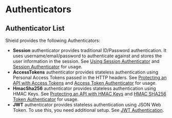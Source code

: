 # Authenticators

## Authenticator List

Shield provides the following Authenticators:

- **Session** authenticator provides traditional ID/Password authentication.
  It uses username/email/password to authenticate against and stores the user
  information in the session. See [Using Session Authenticator](../quick_start_guide/using_session_auth.md)
  and [Session Authenticator](../references/authentication/session.md) for usage.
- **AccessTokens** authenticator provides stateless authentication using Personal
  Access Tokens passed in the HTTP headers.
  See [Protecting an API with Access Tokens](../guides/api_tokens.md) and
  [Access Token Authenticator](../references/authentication/tokens.md) for usage.
- **HmacSha256** authenticator provides stateless authentication using HMAC Keys.
  See [Protecting an API with HMAC Keys](../guides/api_hmac_keys.md) and
  [HMAC SHA256 Token Authenticator](../references/authentication/hmac.md) for usage.
- **JWT** authenticator provides stateless authentication using JSON Web Token. To use this,
  you need additional setup. See [JWT Authentication](../addons/jwt.md).
